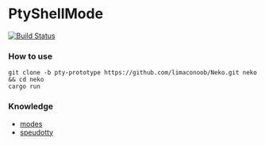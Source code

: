 # PtyShellMode

[![Build Status](https://travis-ci.org/limaconoob/Neko.svg?branch=pty-prototype)](https://travis-ci.org/limaconoob/Neko)

### How to use
```shell
git clone -b pty-prototype https://github.com/limaconoob/Neko.git neko && cd neko
cargo run
```

### Knowledge
* [modes](https://en.wikipedia.org/wiki/Computer_terminal#Modes)
* [speudotty](https://en.wikipedia.org/wiki/Pseudoterminal)
